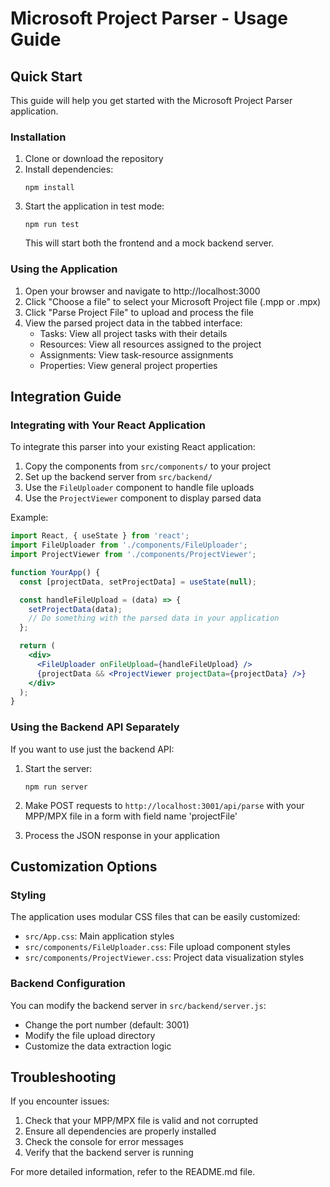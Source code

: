 # Microsoft Project Parser - Usage Guide

## Quick Start

This guide will help you get started with the Microsoft Project Parser application.

### Installation

1. Clone or download the repository
2. Install dependencies:
   ```
   npm install
   ```
3. Start the application in test mode:
   ```
   npm run test
   ```
   This will start both the frontend and a mock backend server.

### Using the Application

1. Open your browser and navigate to http://localhost:3000
2. Click "Choose a file" to select your Microsoft Project file (.mpp or .mpx)
3. Click "Parse Project File" to upload and process the file
4. View the parsed project data in the tabbed interface:
   - Tasks: View all project tasks with their details
   - Resources: View all resources assigned to the project
   - Assignments: View task-resource assignments
   - Properties: View general project properties

## Integration Guide

### Integrating with Your React Application

To integrate this parser into your existing React application:

1. Copy the components from `src/components/` to your project
2. Set up the backend server from `src/backend/`
3. Use the `FileUploader` component to handle file uploads
4. Use the `ProjectViewer` component to display parsed data

Example:
```jsx
import React, { useState } from 'react';
import FileUploader from './components/FileUploader';
import ProjectViewer from './components/ProjectViewer';

function YourApp() {
  const [projectData, setProjectData] = useState(null);

  const handleFileUpload = (data) => {
    setProjectData(data);
    // Do something with the parsed data in your application
  };

  return (
    <div>
      <FileUploader onFileUpload={handleFileUpload} />
      {projectData && <ProjectViewer projectData={projectData} />}
    </div>
  );
}
```

### Using the Backend API Separately

If you want to use just the backend API:

1. Start the server:
   ```
   npm run server
   ```

2. Make POST requests to `http://localhost:3001/api/parse` with your MPP/MPX file in a form with field name 'projectFile'

3. Process the JSON response in your application

## Customization Options

### Styling

The application uses modular CSS files that can be easily customized:

- `src/App.css`: Main application styles
- `src/components/FileUploader.css`: File upload component styles
- `src/components/ProjectViewer.css`: Project data visualization styles

### Backend Configuration

You can modify the backend server in `src/backend/server.js`:

- Change the port number (default: 3001)
- Modify the file upload directory
- Customize the data extraction logic

## Troubleshooting

If you encounter issues:

1. Check that your MPP/MPX file is valid and not corrupted
2. Ensure all dependencies are properly installed
3. Check the console for error messages
4. Verify that the backend server is running

For more detailed information, refer to the README.md file.
